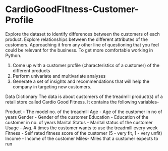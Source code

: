 # CardioGoodFItness-Customer-Profile
Explore the dataset to identify differences between the customers of each product.  Explore relationships between the different attributes of the customers. Approaching  it from any other line of questioning that you feel could be relevant for the business. To get more comfortable working in Python.


1. Come up with a customer profile (characteristics of a customer) of the different products
2. Perform univariate and multivariate analyses
3. Generate a set of insights and recommendations that will help the company in targeting new customers.
 

Data Dictionary
The data is about customers of the treadmill product(s) of a retail store called Cardio Good Fitness. It contains the following variables-

Product - The model no. of the treadmill
Age -  Age of the customer in no of years
Gender - Gender of the customer
Education - Education of the customer in no. of years
Marital Status - Marital status of the customer
Usage - Avg. # times the customer wants to use the treadmill every week
Fitness - Self rated fitness score of the customer (5 - very fit, 1 - very unfit)
Income - Income of the customer
Miles- Miles that a customer expects to run

